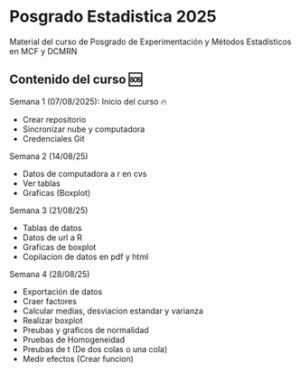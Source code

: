 # Posgrado Estadistica 2025
Material del curso de Posgrado de Experimentación y Métodos Estadísticos en MCF y DCMRN 

## Contenido del curso :sos:

 Semana 1 (07/08/2025): Inicio del curso :fire: 
 + Crear repositorio 
 + Sincronizar nube y computadora
 + Credenciales Git 
 
 
 Semana 2 (14/08/25)
 + Datos de computadora a r en cvs
 + Ver tablas
 + Graficas (Boxplot)
 
 Semana 3 (21/08/25)
 + Tablas de datos
 + Datos de url a R 
 + Graficas de boxplot
 + Copilacion de datos en pdf y html
 
 Semana 4 (28/08/25)
 + Exportación de datos 
 + Craer factores 
 + Calcular medias, desviacion estandar y varianza 
 + Realizar boxplot
 + Preubas y graficos de normalidad 
 + Pruebas de Homogeneidad 
 + Preubas de t (De dos colas o una cola)
 + Medir efectos (Crear funcion)
 
 
 
 
 
 